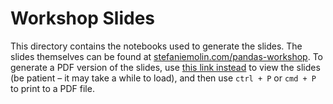 # Workshop Slides

This directory contains the notebooks used to generate the slides. The slides themselves can be found at [stefaniemolin.com/pandas-workshop](https://stefaniemolin.com/pandas-workshop/).  To generate a PDF version of the slides, use [this link instead](https://stefaniemolin.com/pandas-workshop/?print-pdf#/) to view the slides (be patient &ndash; it may take a while to load), and then use `ctrl + P` or `cmd + P` to print to a PDF file.
